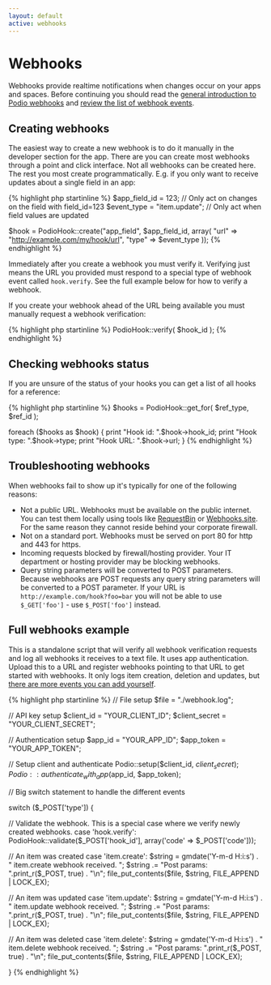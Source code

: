 ```yaml
---
layout: default
active: webhooks
---
```

# Webhooks
Webhooks provide realtime notifications when changes occur on your apps and spaces. Before continuing you should read the [general introduction to Podio webhooks](https://developers.podio.com/examples/webhooks) and [review the list of webhook events](https://developers.podio.com/doc/hooks).

## Creating webhooks
The easiest way to create a new webhook is to do it manually in the developer section for the app. There are you can create most webhooks through a point and click interface. Not all webhooks can be created here. The rest you most create programmatically. E.g. if you only want to receive updates about a single field in an app:

{% highlight php startinline %}
$app_field_id = 123; // Only act on changes on the field with field_id=123
$event_type = "item.update"; // Only act when field values are updated

$hook = PodioHook::create("app_field", $app_field_id, array(
  "url" => "http://example.com/my/hook/url",
  "type" => $event_type
));
{% endhighlight %}

Immediately after you create a webhook you must verify it. Verifying just means the URL you provided must respond to a special type of webhook event called `hook.verify`. See the full example below for how to verify a webhook.

If you create your webhook ahead of the URL being available you must manually request a webhook verification:

{% highlight php startinline %}
PodioHook::verify( $hook_id );
{% endhighlight %}

## Checking webhooks status
If you are unsure of the status of your hooks you can get a list of all hooks for a reference:

{% highlight php startinline %}
$hooks = PodioHook::get_for( $ref_type, $ref_id );

foreach ($hooks as $hook) {
  print "Hook id: ".$hook->hook_id;
  print "Hook type: ".$hook->type;
  print "Hook URL: ".$hook->url;
}
{% endhighlight %}

## Troubleshooting webhooks
When webhooks fail to show up it's typically for one of the following reasons:
* Not a public URL. Webhooks must be available on the public internet. You can test them locally using tools like [RequestBin](https://requestbin.com/) or [Webhooks.site](https://webhook.site/). For the same reason they cannot reside behind your corporate firewall.
* Not on a standard port. Webhooks must be served on port 80 for http and 443 for https.
* Incoming requests blocked by firewall/hosting provider. Your IT department or hosting provider may be blocking webhooks.
* Query string parameters will be converted to POST parameters. Because webhooks are POST requests any query string parameters will be converted to a POST parameter. If your URL is `http://example.com/hook?foo=bar` you will not be able to use `$_GET['foo']` - use `$_POST['foo']` instead.

## Full webhooks example
This is a standalone script that will verify all webhook verification requests and log all webhooks it receives to a text file. It uses app authentication. Upload this to a URL and register webhooks pointing to that URL to get started with webhooks. It only logs item creation, deletion and updates, but [there are more events you can add yourself](https://developers.podio.com/doc/hooks).

{% highlight php startinline %}
// File setup
$file = "./webhook.log";

// API key setup
$client_id = "YOUR_CLIENT_ID";
$client_secret = "YOUR_CLIENT_SECRET";

// Authentication setup
$app_id = "YOUR_APP_ID";
$app_token = "YOUR_APP_TOKEN";

// Setup client and authenticate
Podio::setup($client_id, $client_secret);
Podio::authenticate_with_app($app_id, $app_token);

// Big switch statement to handle the different events

switch ($_POST['type']) {

  // Validate the webhook. This is a special case where we verify newly created webhooks.
  case 'hook.verify':
    PodioHook::validate($_POST['hook_id'], array('code' => $_POST['code']));

  // An item was created
  case 'item.create':
    $string = gmdate('Y-m-d H:i:s') . " item.create webhook received. ";
    $string .= "Post params: ".print_r($_POST, true) . "\n";
    file_put_contents($file, $string, FILE_APPEND | LOCK_EX);

  // An item was updated
  case 'item.update':
    $string = gmdate('Y-m-d H:i:s') . " item.update webhook received. ";
    $string .= "Post params: ".print_r($_POST, true) . "\n";
    file_put_contents($file, $string, FILE_APPEND | LOCK_EX);

  // An item was deleted
  case 'item.delete':
    $string = gmdate('Y-m-d H:i:s') . " item.delete webhook received. ";
    $string .= "Post params: ".print_r($_POST, true) . "\n";
    file_put_contents($file, $string, FILE_APPEND | LOCK_EX);

}
{% endhighlight %}
